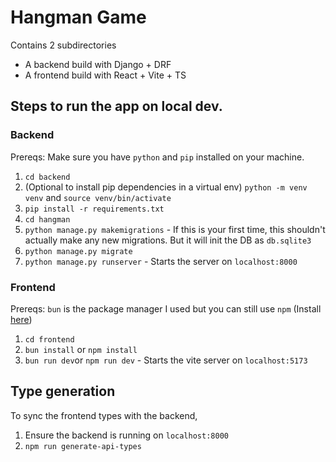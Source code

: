 # Hangman Game
Contains 2 subdirectories
- A backend build with Django + DRF
- A frontend build with React + Vite + TS

## Steps to run the app on local dev.
### Backend
Prereqs: Make sure you have `python` and `pip` installed on your machine.
1. `cd backend`
2. (Optional to install pip dependencies in a virtual env) `python -m venv venv` and `source venv/bin/activate`
3. `pip install -r requirements.txt`
4. `cd hangman`
5. `python manage.py makemigrations` - If this is your first time, this shouldn't actually make any new migrations. But it will init the DB as `db.sqlite3`
6. `python manage.py migrate`
7. `python manage.py runserver` - Starts the server on `localhost:8000`

### Frontend
Prereqs: `bun` is the package manager I used but you can still use `npm` (Install [here](https://bun.sh/docs/installation))
1. `cd frontend`
2. `bun install` or `npm install`
3. `bun run dev`or `npm run dev` - Starts the vite server on `localhost:5173`

## Type generation
To sync the frontend types with the backend, 
1. Ensure the backend is running on `localhost:8000`
2. `npm run generate-api-types`